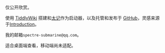 仅公开欣赏。

使用 [TiddlyWiki](https://tiddlywiki.com/) 搭建和[太记](https://github.com/tiddly-gittly/TidGi-Desktop/)作为启动器，以及托管和发布于 [GitHub](https://github.com/)，灵感来源于[Introduction](https://tiddlywiki.com/editions/introduction/)。

我的邮箱`spectre-submarine@qq.com`。

适合桌面端查看，移动端尚未适配。
